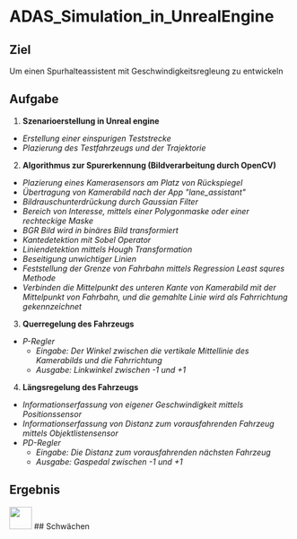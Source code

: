 # ADAS_Simulation_in_UnrealEngine
## Ziel
Um einen Spurhalteassistent mit Geschwindigkeitsregleung zu entwickeln
## Aufgabe
1. **Szenarioerstellung in Unreal engine**
  - *Erstellung einer einspurigen Teststrecke*
  - *Plazierung des Testfahrzeugs und der Trajektorie*
2. **Algorithmus zur Spurerkennung (Bildverarbeitung durch OpenCV)**
  - *Plazierung eines Kamerasensors am Platz von Rückspiegel*
  - *Übertragung von Kamerabild nach der App "lane_assistant"*
  - *Bildrauschunterdrückung durch Gaussian Filter*
  - *Bereich von Interesse, mittels einer Polygonmaske oder einer rechteckige Maske*
  - *BGR Bild wird in binäres Bild transformiert*
  - *Kantedetektion mit Sobel Operator*
  - *Liniendetektion mittels Hough Transformation*
  - *Beseitigung unwichtiger Linien*
  - *Feststellung der Grenze von Fahrbahn mittels Regression Least squres Methode*
  - *Verbinden die Mittelpunkt des unteren Kante von Kamerabild mit der Mittelpunkt von Fahrbahn, und die gemahlte Linie wird als Fahrrichtung gekennzeichnet*
3. **Querregelung des Fahrzeugs** 
  - *P-Regler*
    - *Eingabe: Der Winkel zwischen die vertikale Mittellinie des Kamerabilds und die Fahrrichtung*
    - *Ausgabe: Linkwinkel zwischen -1 und +1*
4. **Längsregelung des Fahrzeugs**
  - *Informationserfassung von eigener Geschwindigkeit mittels Positionssensor*
  - *Informationserfassung von Distanz zum vorausfahrenden Fahrzeug mittels Objektlistensensor*
  - *PD-Regler*
    - *Eingabe: Die Distanz zum vorausfahrenden nächsten Fahrzeug*
    - *Ausgabe: Gaspedal zwischen -1 und +1*
## Ergebnis
<img src="https://media.giphy.com/media/vFKqnCdLPNOKc/giphy.gif" width="40" height="40" />
## Schwächen

